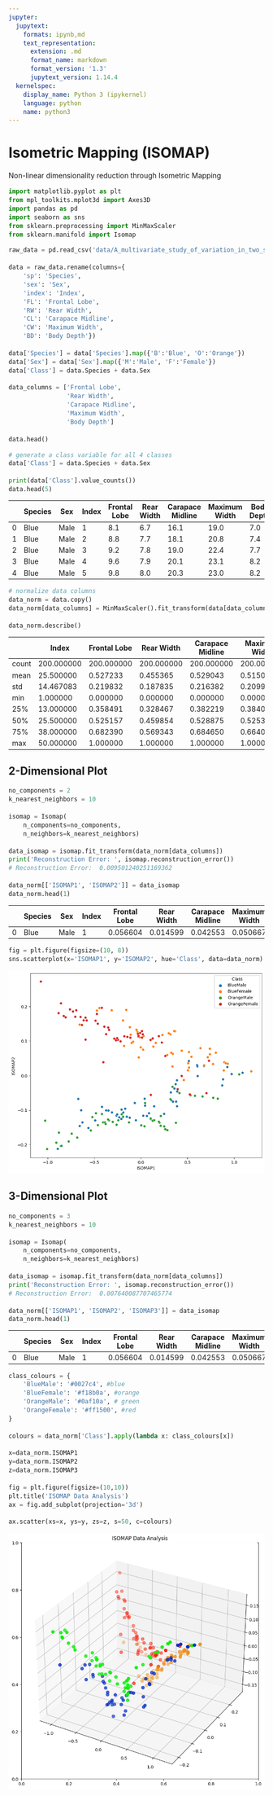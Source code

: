 ```yaml
---
jupyter:
  jupytext:
    formats: ipynb,md
    text_representation:
      extension: .md
      format_name: markdown
      format_version: '1.3'
      jupytext_version: 1.14.4
  kernelspec:
    display_name: Python 3 (ipykernel)
    language: python
    name: python3
---
```


# Isometric Mapping (ISOMAP)

Non-linear dimensionality reduction through Isometric Mapping

```python
import matplotlib.pyplot as plt
from mpl_toolkits.mplot3d import Axes3D
import pandas as pd
import seaborn as sns
from sklearn.preprocessing import MinMaxScaler
from sklearn.manifold import Isomap
```

```python
raw_data = pd.read_csv('data/A_multivariate_study_of_variation_in_two_species_of_rock_crab_of_genus_Leptograpsus.csv')

data = raw_data.rename(columns={
    'sp': 'Species',
    'sex': 'Sex',
    'index': 'Index',
    'FL': 'Frontal Lobe',
    'RW': 'Rear Width',
    'CL': 'Carapace Midline',
    'CW': 'Maximum Width',
    'BD': 'Body Depth'})

data['Species'] = data['Species'].map({'B':'Blue', 'O':'Orange'})
data['Sex'] = data['Sex'].map({'M':'Male', 'F':'Female'})
data['Class'] = data.Species + data.Sex

data_columns = ['Frontal Lobe',
                'Rear Width',
                'Carapace Midline',
                'Maximum Width',
                'Body Depth']

data.head()
```

```python
# generate a class variable for all 4 classes
data['Class'] = data.Species + data.Sex

print(data['Class'].value_counts())
data.head(5)
```

|    | Species | Sex | Index | Frontal Lobe | Rear Width | Carapace Midline | Maximum Width | Body Depth | Class |
| -- | -- | -- | -- | -- | -- | -- | -- | -- | -- |
| 0 | Blue | Male | 1 | 8.1 | 6.7 | 16.1 | 19.0 | 7.0 | BlueMale |
| 1 | Blue | Male | 2 | 8.8 | 7.7 | 18.1 | 20.8 | 7.4 | BlueMale |
| 2 | Blue | Male | 3 | 9.2 | 7.8 | 19.0 | 22.4 | 7.7 | BlueMale |
| 3 | Blue | Male | 4 | 9.6 | 7.9 | 20.1 | 23.1 | 8.2 | BlueMale |
| 4 | Blue | Male | 5 | 9.8 | 8.0 | 20.3 | 23.0 | 8.2 | BlueMale |

```python
# normalize data columns
data_norm = data.copy()
data_norm[data_columns] = MinMaxScaler().fit_transform(data[data_columns])

data_norm.describe()
```

|  | Index | Frontal Lobe | Rear Width | Carapace Midline | Maximum Width | Body Depth |
| -- | -- | -- | -- | -- | -- | -- |
| count | 200.000000 | 200.000000 | 200.000000 | 200.000000 | 200.000000 | 200.000000 |
| mean | 25.500000 | 0.527233 | 0.455365 | 0.529043 | 0.515053 | 0.511645 |
| std | 14.467083 | 0.219832 | 0.187835 | 0.216382 | 0.209919 | 0.220953 |
| min | 1.000000 | 0.000000 | 0.000000 | 0.000000 | 0.000000 | 0.000000 |
| 25% | 13.000000 | 0.358491 | 0.328467 | 0.382219 | 0.384000 | 0.341935 |
| 50% | 25.500000 | 0.525157 | 0.459854 | 0.528875 | 0.525333 | 0.503226 |
| 75% | 38.000000 | 0.682390 | 0.569343 | 0.684650 | 0.664000 | 0.677419 |
| max | 50.000000 | 1.000000 | 1.000000 | 1.000000 | 1.000000 | 1.000000 |


## 2-Dimensional Plot

```python
no_components = 2
k_nearest_neighbors = 10

isomap = Isomap(
    n_components=no_components,
    n_neighbors=k_nearest_neighbors)

data_isomap = isomap.fit_transform(data_norm[data_columns])
print('Reconstruction Error: ', isomap.reconstruction_error())
# Reconstruction Error:  0.009501240251169362

data_norm[['ISOMAP1', 'ISOMAP2']] = data_isomap
data_norm.head(1)
```

|    | Species | Sex | Index | Frontal Lobe | Rear Width | Carapace Midline | Maximum Width | Body Depth | Class | MDS1 | MDS2 | ISOMAP1 | ISOMAP2 |
| -- | -- | -- | -- | -- | -- | -- | -- | -- | -- | -- | -- | -- | -- |
| 0 | Blue | Male | 1 | 0.056604 | 0.014599 | 0.042553 | 0.050667 | 0.058065 | BlueMale | -0.482199 | -0.917839 | 1.091359 | 0.00803 |

```python
fig = plt.figure(figsize=(10, 8))
sns.scatterplot(x='ISOMAP1', y='ISOMAP2', hue='Class', data=data_norm)
```

![Isometric Mapping (ISOMAP)](https://github.com/mpolinowski/isometric-mapping/blob/master/assets/Isometric_Mapping_01.png)


## 3-Dimensional Plot

```python
no_components = 3
k_nearest_neighbors = 10

isomap = Isomap(
    n_components=no_components,
    n_neighbors=k_nearest_neighbors)

data_isomap = isomap.fit_transform(data_norm[data_columns])
print('Reconstruction Error: ', isomap.reconstruction_error())
# Reconstruction Error:  0.007640087707465774

data_norm[['ISOMAP1', 'ISOMAP2', 'ISOMAP3']] = data_isomap
data_norm.head(1)
```

|    | Species | Sex | Index | Frontal Lobe | Rear Width | Carapace Midline | Maximum Width | Body Depth | Class | ISOMAP1 | ISOMAP2 | ISOMAP3 |
| -- | -- | -- | -- | -- | -- | -- | -- | -- | -- | -- | -- | -- |
| 0 | Blue | Male | 1 | 0.056604 | 0.014599 | 0.042553 | 0.050667 | 0.058065 | BlueMale | 1.091359 | 0.00803 | 0.117078 |

```python
class_colours = {
    'BlueMale': '#0027c4', #blue
    'BlueFemale': '#f18b0a', #orange
    'OrangeMale': '#0af10a', # green
    'OrangeFemale': '#ff1500', #red
}

colours = data_norm['Class'].apply(lambda x: class_colours[x])

x=data_norm.ISOMAP1
y=data_norm.ISOMAP2
z=data_norm.ISOMAP3

fig = plt.figure(figsize=(10,10))
plt.title('ISOMAP Data Analysis')
ax = fig.add_subplot(projection='3d')

ax.scatter(xs=x, ys=y, zs=z, s=50, c=colours)
```

![Isometric Mapping (ISOMAP)](https://github.com/mpolinowski/isometric-mapping/blob/master/assets/Isometric_Mapping_02.png)